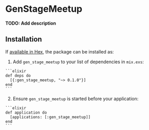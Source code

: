 # GenStageMeetup

**TODO: Add description**

## Installation

If [available in Hex](https://hex.pm/docs/publish), the package can be installed as:

  1. Add `gen_stage_meetup` to your list of dependencies in `mix.exs`:

    ```elixir
    def deps do
      [{:gen_stage_meetup, "~> 0.1.0"}]
    end
    ```

  2. Ensure `gen_stage_meetup` is started before your application:

    ```elixir
    def application do
      [applications: [:gen_stage_meetup]]
    end
    ```

